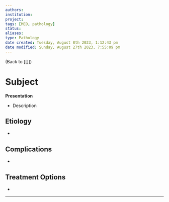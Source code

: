 ```yaml
---
authors: 
institution: 
project: 
tags: [MED, pathology]
status: 
aliases: 
type: Pathology
date created: Tuesday, August 8th 2023, 1:12:43 pm
date modified: Sunday, August 27th 2023, 7:55:09 pm
---
```


(Back to [[]])

# Subject

**Presentation**
- Description

## Etiology
- 

## Complications
- 

## Treatment Options
- 

---
